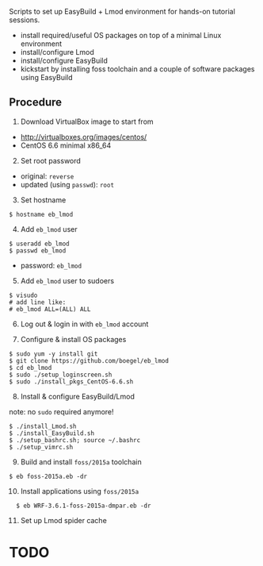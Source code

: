 Scripts to set up EasyBuild + Lmod environment for hands-on tutorial sessions.

* install required/useful OS packages on top of a minimal Linux environment
* install/configure Lmod
* install/configure EasyBuild
* kickstart by installing foss toolchain and a couple of software packages using EasyBuild

## Procedure

1. Download VirtualBox image to start from

  * http://virtualboxes.org/images/centos/
  * CentOS 6.6 minimal x86_64

2. Set root password

  * original: `reverse`
  * updated (using `passwd`): `root`

3. Set hostname

  ```shell
  $ hostname eb_lmod
  ```

4. Add `eb_lmod` user

  ```shell
  $ useradd eb_lmod
  $ passwd eb_lmod
  ```

  * password: `eb_lmod`

5. Add `eb_lmod` user to sudoers

  ```shell
  $ visudo
  # add line like:
  # eb_lmod ALL=(ALL) ALL
  ```

6. Log out & login in with `eb_lmod` account

7. Configure & install OS packages

  ```shell
  $ sudo yum -y install git
  $ git clone https://github.com/boegel/eb_lmod
  $ cd eb_lmod
  $ sudo ./setup_loginscreen.sh
  $ sudo ./install_pkgs_CentOS-6.6.sh
  ```

8. Install & configure EasyBuild/Lmod

note: no `sudo` required anymore!

  ```shell
  $ ./install_Lmod.sh
  $ ./install_EasyBuild.sh
  $ ./setup_bashrc.sh; source ~/.bashrc
  $ ./setup_vimrc.sh
  ```

9. Build and install `foss/2015a` toolchain

  ```shell
  $ eb foss-2015a.eb -dr
  ```

10. Install applications using `foss/2015a`

```shell
  $ eb WRF-3.6.1-foss-2015a-dmpar.eb -dr
  ```

11. Set up Lmod spider cache

# TODO
